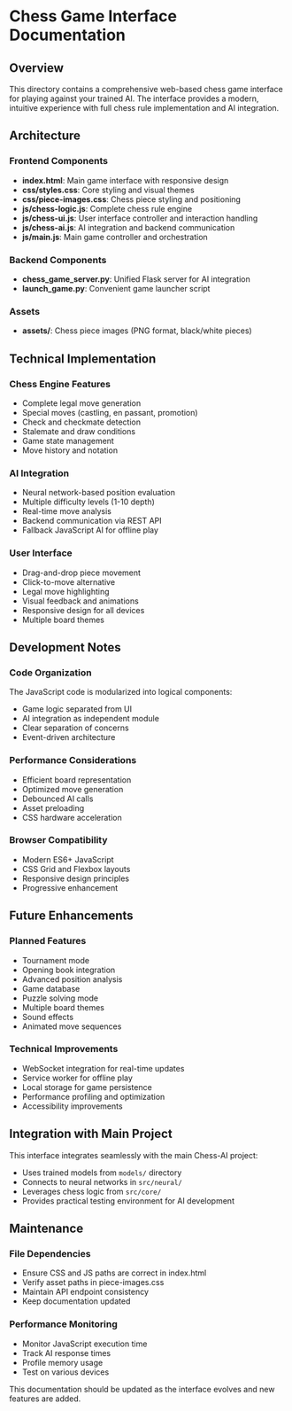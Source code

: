 # Chess Game Interface Documentation

## Overview

This directory contains a comprehensive web-based chess game interface for playing against your trained AI. The interface provides a modern, intuitive experience with full chess rule implementation and AI integration.

## Architecture

### Frontend Components
- **index.html**: Main game interface with responsive design
- **css/styles.css**: Core styling and visual themes
- **css/piece-images.css**: Chess piece styling and positioning
- **js/chess-logic.js**: Complete chess rule engine
- **js/chess-ui.js**: User interface controller and interaction handling
- **js/chess-ai.js**: AI integration and backend communication
- **js/main.js**: Main game controller and orchestration

### Backend Components
- **chess_game_server.py**: Unified Flask server for AI integration
- **launch_game.py**: Convenient game launcher script

### Assets
- **assets/**: Chess piece images (PNG format, black/white pieces)

## Technical Implementation

### Chess Engine Features
- Complete legal move generation
- Special moves (castling, en passant, promotion)
- Check and checkmate detection
- Stalemate and draw conditions
- Game state management
- Move history and notation

### AI Integration
- Neural network-based position evaluation
- Multiple difficulty levels (1-10 depth)
- Real-time move analysis
- Backend communication via REST API
- Fallback JavaScript AI for offline play

### User Interface
- Drag-and-drop piece movement
- Click-to-move alternative
- Legal move highlighting
- Visual feedback and animations
- Responsive design for all devices
- Multiple board themes

## Development Notes

### Code Organization
The JavaScript code is modularized into logical components:
- Game logic separated from UI
- AI integration as independent module
- Clear separation of concerns
- Event-driven architecture

### Performance Considerations
- Efficient board representation
- Optimized move generation
- Debounced AI calls
- Asset preloading
- CSS hardware acceleration

### Browser Compatibility
- Modern ES6+ JavaScript
- CSS Grid and Flexbox layouts
- Responsive design principles
- Progressive enhancement

## Future Enhancements

### Planned Features
- Tournament mode
- Opening book integration
- Advanced position analysis
- Game database
- Puzzle solving mode
- Multiple board themes
- Sound effects
- Animated move sequences

### Technical Improvements
- WebSocket integration for real-time updates
- Service worker for offline play
- Local storage for game persistence
- Performance profiling and optimization
- Accessibility improvements

## Integration with Main Project

This interface integrates seamlessly with the main Chess-AI project:
- Uses trained models from `models/` directory
- Connects to neural networks in `src/neural/`
- Leverages chess logic from `src/core/`
- Provides practical testing environment for AI development

## Maintenance

### File Dependencies
- Ensure CSS and JS paths are correct in index.html
- Verify asset paths in piece-images.css
- Maintain API endpoint consistency
- Keep documentation updated

### Performance Monitoring
- Monitor JavaScript execution time
- Track AI response times
- Profile memory usage
- Test on various devices

This documentation should be updated as the interface evolves and new features are added.
